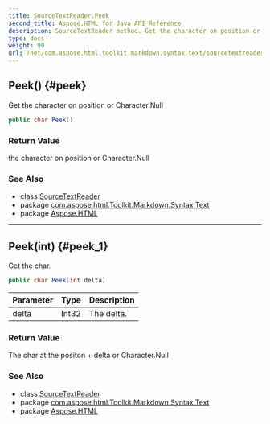 ```yaml
---
title: SourceTextReader.Peek
second_title: Aspose.HTML for Java API Reference
description: SourceTextReader method. Get the character on position or Character.Null
type: docs
weight: 90
url: /net/com.aspose.html.toolkit.markdown.syntax.text/sourcetextreader/peek/
---
```

## Peek() {#peek}

Get the character on position or Character.Null

```java
public char Peek()
```

### Return Value

the character on position or Character.Null

### See Also

* class [SourceTextReader](../)
* package [com.aspose.html.Toolkit.Markdown.Syntax.Text](../../sourcetextreader/)
* package [Aspose.HTML](../../../)

---

## Peek(int) {#peek_1}

Get the char.

```java
public char Peek(int delta)
```

| Parameter | Type | Description |
| --- | --- | --- |
| delta | Int32 | The delta. |

### Return Value

The char at the positon + delta or Character.Null

### See Also

* class [SourceTextReader](../)
* package [com.aspose.html.Toolkit.Markdown.Syntax.Text](../../sourcetextreader/)
* package [Aspose.HTML](../../../)
